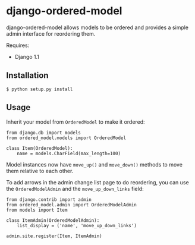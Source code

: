 django-ordered-model
====================

django-ordered-model allows models to be ordered and provides a simple admin 
interface for reordering them.

Requires:

  * Django 1.1

Installation
------------

    $ python setup.py install

Usage
-----

Inherit your model from `OrderedModel` to make it ordered:
    
    from django.db import models
    from ordered_model.models import OrderedModel

    class Item(OrderedModel):
        name = models.CharField(max_length=100)
    
Model instances now have `move_up()` and `move_down()` methods to move them 
relative to each other.

To add arrows in the admin change list page to do reordering, you can use the 
`OrderedModelAdmin` and the `move_up_down_links` field:
    
    from django.contrib import admin
    from ordered_model.admin import OrderedModelAdmin
    from models import Item
    
    class ItemAdmin(OrderedModelAdmin):
        list_display = ('name', 'move_up_down_links')
    
    admin.site.register(Item, ItemAdmin)

